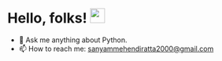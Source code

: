# Hello, folks! <img src="https://raw.githubusercontent.com/MartinHeinz/MartinHeinz/master/wave.gif" width="30px">
- 💬 Ask me anything about Python.
- 📫 How to reach me: sanyammehendiratta2000@gmail.com



